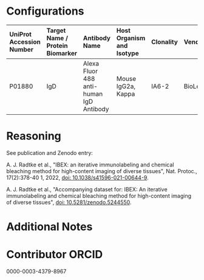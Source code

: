 # Configurations

| UniProt Accession Number   | Target Name / Protein Biomarker   | Antibody Name                           | Host Organism and Isotype   | Clonality   | Vendor    |   Catalog Number | Conjugate   | RRID        | Application   | Method        | Tissue Preservation   | Tissue           | Detergent         | Antigen Retrieval Conditions   | Dye Inactivation Conditions   | Result   | Agree        | Disagree   |
|:---------------------------|:----------------------------------|:----------------------------------------|:----------------------------|:------------|:----------|-----------------:|:------------|:------------|:--------------|:--------------|:----------------------|:-----------------|:------------------|:-------------------------------|:------------------------------|:---------|:-------------|:-----------|
| P01880                     | IgD                               | Alexa Fluor 488 anti-human IgD Antibody | Mouse IgG2a, Kappa          | IA6-2       | BioLegend |           348216 | AF488       | AB_11150595 | IHC-Fr        | IBEX2D Manual | 1% PFA Fixed Frozen   | Human lymph node | 0.3% Triton-X-100 |                                | 1 mg/ml LiBH4 15 minutes      | Success  | [+](#reason1) |            |

# Reasoning

<a name="reason1"></a>
See publication and Zenodo entry:

A. J. Radtke et al., "IBEX: an iterative immunolabeling and chemical bleaching
 method for high-content imaging of diverse tissues", Nat. Protoc., 17(2):378-40
1, 2022, [doi: 10.1038/s41596-021-00644-9](https://doi.org/10.1038/s41596-021-00644-9).

A. J. Radtke et al., "Accompanying dataset for: IBEX: An iterative immunolabeling and chemical 
bleaching method for high-content imaging of diverse tissues",
[doi: 10.5281/zenodo.5244550](https://doi.org/10.5281/zenodo.5244551).


# Additional Notes

# Contributor ORCID

0000-0003-4379-8967

